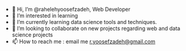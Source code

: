 - 👋 Hi, I’m @rahelehyoosefzadeh, Web Developer
- 👀 I’m interested in learning
- 🌱 I’m currently learning data science tools and techniques.
- 💞️ I’m looking to collaborate on new projects regarding web and data science projects
- 📫 How to reach me : email me r.yoosefzadeh@gmail.com

<!---
rahelehyoosefzadeh/rahelehyoosefzadeh is a ✨ special ✨ repository because its `README.md` (this file) appears on your GitHub profile.
You can click the Preview link to take a look at your changes.
--->
